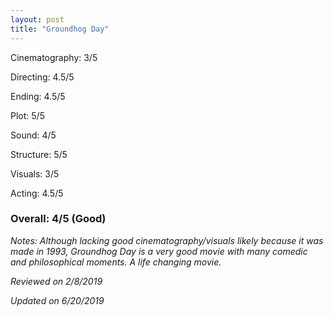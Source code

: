 ```yaml
---
layout: post
title: "Groundhog Day"
---
```


Cinematography: 3/5

Directing: 4.5/5

Ending: 4.5/5

Plot: 5/5

Sound: 4/5

Structure: 5/5

Visuals: 3/5

Acting: 4.5/5

### Overall: 4/5 (Good)

*Notes: Although lacking good cinematography/visuals likely because it was made in 1993, Groundhog Day is a very good movie with
many comedic and philosophical moments. A life changing movie.*

*Reviewed on 2/8/2019*

*Updated on 6/20/2019*
